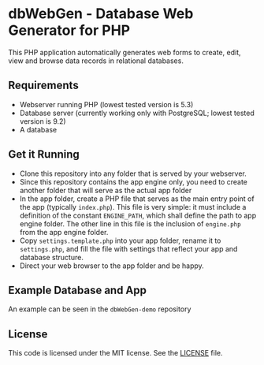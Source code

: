 # dbWebGen - Database Web Generator for PHP
This PHP application automatically generates web forms to create, edit, view and browse data records in relational databases. 

## Requirements
* Webserver running PHP (lowest tested version is 5.3)
* Database server (currently working only with PostgreSQL; lowest tested version is 9.2)
* A database

## Get it Running
* Clone this repository into any folder that is served by your webserver.
* Since this repository contains the app engine only, you need to create another folder that will serve as the actual app folder
* In the app folder, create a PHP file that serves as the main entry point of the app (typically `index.php`). This file is very simple: it must include a definition of the constant `ENGINE_PATH`, which shall define the path to app engine folder. The other line in this file is the inclusion of `engine.php` from the app engine folder.
* Copy `settings.template.php` into your app folder, rename it to `settings.php`, and fill the file with settings that reflect your app and database structure.
* Direct your web browser to the app folder and be happy.

## Example Database and App
An example can be seen in the `dbWebGen-demo` repository

## License
This code is licensed under the MIT license. See the [LICENSE](LICENSE) file.